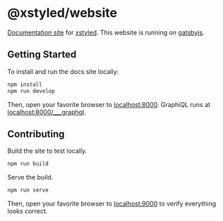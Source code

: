 # @xstyled/website

[Documentation site](https://xstyled.dev) for [xstyled](https://github.com/gregberge/xstyled). This website is running on [gatsbyjs](gatsbyjs.org).

## Getting Started

To install and run the docs site locally:

```bash
npm install
npm run develop
```

Then, open your favorite browser to [localhost:8000](http://localhost:8000/). GraphiQL runs at [localhost:8000/\_\_\_graphql](http://localhost:8000/___graphql).

## Contributing

Build the site to test locally.

```bash
npm run build
```

Serve the build.

```bash
npm run serve
```

Then, open your favorite browser to [localhost:9000](http://localhost:9000/) to verify everything looks correct.
